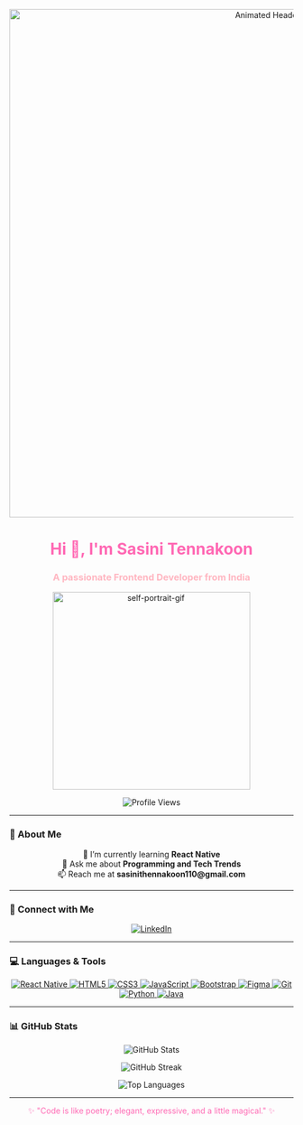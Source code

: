 <p align="center">
  <img src="https://user-images.githubusercontent.com/106918656/209438619-25091cdf-a126-4e95-a24c-5efdf8057606.gif" alt="Animated Header" width="900" />
</p>

<h1 align="center" style="color: #ff69b4;">Hi 🌸, I'm Sasini Tennakoon</h1>
<h3 align="center" style="color: #ffb6c1;">A passionate Frontend Developer from India</h3>

<p align="center">
  <img src="https://cdn.dribbble.com/users/2704414/screenshots/7466903/selfportrait.gif" alt="self-portrait-gif" width="350" />
</p>

<p align="center"> 
  <img src="https://komarev.com/ghpvc/?username=sasinitennakoon&label=Profile%20Views&color=ff69b4&style=flat" alt="Profile Views" />
</p>

---

### 🌷 About Me
<p align="center">
  🌱 I’m currently learning <b>React Native</b>  
  <br />
  💬 Ask me about <b>Programming and Tech Trends</b>  
  <br />
  📫 Reach me at <b>sasinithennakoon110@gmail.com</b>
</p>

---

### 💖 Connect with Me
<p align="center">
  <a href="https://linkedin.com/in/sasinitennakoon" target="blank">
    <img src="https://img.shields.io/badge/LinkedIn-0e76a8?style=for-the-badge&logo=linkedin&logoColor=white" alt="LinkedIn" />
  </a>
</p>

---

### 💻 Languages & Tools
<p align="center">
  <a href="https://reactjs.org/" target="_blank">
    <img src="https://img.icons8.com/color/48/000000/react-native.png" alt="React Native" />
  </a>
  <a href="https://www.w3.org/html/" target="_blank">
    <img src="https://img.icons8.com/color/48/000000/html-5.png" alt="HTML5" />
  </a>
  <a href="https://www.w3schools.com/css/" target="_blank">
    <img src="https://img.icons8.com/color/48/000000/css3.png" alt="CSS3" />
  </a>
  <a href="https://developer.mozilla.org/en-US/docs/Web/JavaScript" target="_blank">
    <img src="https://img.icons8.com/color/48/000000/javascript.png" alt="JavaScript" />
  </a>
  <a href="https://getbootstrap.com" target="_blank">
    <img src="https://img.icons8.com/color/48/000000/bootstrap.png" alt="Bootstrap" />
  </a>
  <a href="https://www.figma.com/" target="_blank">
    <img src="https://img.icons8.com/color/48/000000/figma.png" alt="Figma" />
  </a>
  <a href="https://git-scm.com/" target="_blank">
    <img src="https://img.icons8.com/color/48/000000/git.png" alt="Git" />
  </a>
  <a href="https://www.python.org" target="_blank">
    <img src="https://img.icons8.com/color/48/000000/python.png" alt="Python" />
  </a>
  <a href="https://www.java.com" target="_blank">
    <img src="https://img.icons8.com/color/48/000000/java-coffee-cup-logo.png" alt="Java" />
  </a>
</p>

---

### 📊 GitHub Stats
<p align="center">
  <img src="https://github-readme-stats.vercel.app/api?username=sasinitennakoon&show_icons=true&theme=pink&locale=en" alt="GitHub Stats" />
</p>

<p align="center">
  <img src="https://github-readme-streak-stats.herokuapp.com/?user=sasinitennakoon&theme=pink" alt="GitHub Streak" />
</p>

<p align="center">
  <img src="https://github-readme-stats.vercel.app/api/top-langs?username=sasinitennakoon&show_icons=true&theme=pink&layout=compact" alt="Top Languages" />
</p>

---

<p align="center" style="color: #ff69b4;">✨ "Code is like poetry; elegant, expressive, and a little magical." ✨</p>
